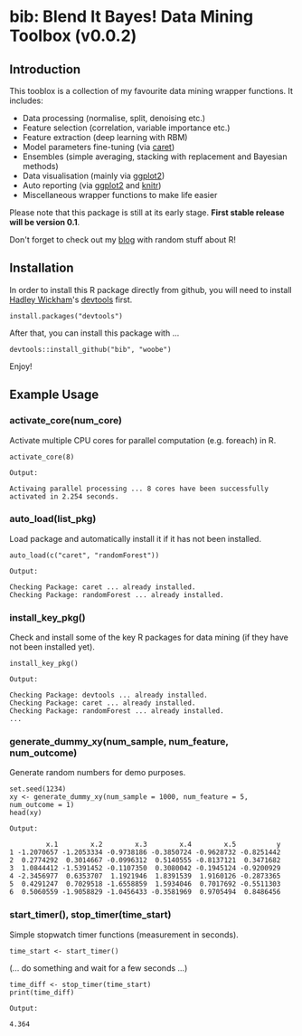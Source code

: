 bib: Blend It Bayes! Data Mining Toolbox (v0.0.2)
===

## Introduction

This tooblox is a collection of my favourite data mining wrapper functions. It includes:

* Data processing (normalise, split, denoising etc.)
* Feature selection (correlation, variable importance etc.)
* Feature extraction (deep learning with RBM)
* Model parameters fine-tuning (via [caret](http://caret.r-forge.r-project.org/))
* Ensembles (simple averaging, stacking with replacement and Bayesian methods)
* Data visualisation (mainly via [ggplot2](http://ggplot2.org/))
* Auto reporting (via [ggplot2](http://ggplot2.org/) and [knitr](http://yihui.name/knitr/))
* Miscellaneous wrapper functions to make life easier

Please note that this package is still at its early stage. **First stable release will be version 0.1**.

Don't forget to check out my [blog](http://blenditbayes.blogspot.co.uk/search/label/R) with random stuff about R!

## Installation

In order to install this R package directly from github, you will need to install [Hadley Wickham](http://had.co.nz/)'s [devtools](http://cran.r-project.org/web/packages/devtools/index.html) first.

```
install.packages("devtools")
```

After that, you can install this package with ...

```
devtools::install_github("bib", "woobe")
```

Enjoy!

## Example Usage

### activate_core(num_core)

Activate multiple CPU cores for parallel computation (e.g. foreach) in R.

```
activate_core(8)
```
```
Output:

Activaing parallel processing ... 8 cores have been successfully activated in 2.254 seconds.
```

### auto_load(list_pkg)

Load package and automatically install it if it has not been installed.

```
auto_load(c("caret", "randomForest"))
```
```
Output:

Checking Package: caret ... already installed.
Checking Package: randomForest ... already installed.
```

### install_key_pkg()

Check and install some of the key R packages for data mining (if they have not been installed yet).

```
install_key_pkg()
```
```
Output:

Checking Package: devtools ... already installed.
Checking Package: caret ... already installed.
Checking Package: randomForest ... already installed.
... 
```

### generate_dummy_xy(num_sample, num_feature, num_outcome)

Generate random numbers for demo purposes.

```
set.seed(1234)
xy <- generate_dummy_xy(num_sample = 1000, num_feature = 5, num_outcome = 1)
head(xy)
```
```
Output:

         x.1        x.2        x.3        x.4        x.5          y
1 -1.2070657 -1.2053334 -0.9738186 -0.3850724 -0.9628732 -0.8251442
2  0.2774292  0.3014667 -0.0996312  0.5140555 -0.8137121  0.3471682
3  1.0844412 -1.5391452 -0.1107350  0.3080042 -0.1945124 -0.9200929
4 -2.3456977  0.6353707  1.1921946  1.8391539  1.9160126 -0.2873365
5  0.4291247  0.7029518 -1.6558859  1.5934046  0.7017692 -0.5511303
6  0.5060559 -1.9058829 -1.0456433 -0.3581969  0.9705494  0.8486456
```

### start_timer(), stop_timer(time_start)

Simple stopwatch timer functions (measurement in seconds).

```
time_start <- start_timer()
```

(... do something and wait for a few seconds ...)

```
time_diff <- stop_timer(time_start)
print(time_diff)
```
```
Output:

4.364
```

